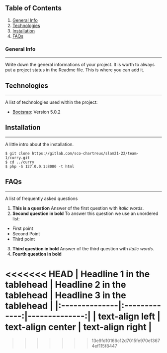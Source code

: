 ## Table of Contents
1. [General Info](#general-info)
2. [Technologies](#technologies)
3. [Installation](#installation)
5. [FAQs](#faqs)
### General Info
***
Write down the general informations of your project. It is worth to always put a project status in the Readme file. This is where you can add it. 
## Technologies
***
A list of technologies used within the project:
* [Bootsrap](https://getbootstrap.com/docs/5.0/getting-started/introduction/): Version 5.0.2
## Installation
***
A little intro about the installation. 
```
$ git clone https://gitlab.com/sco-chartreux/slam21-22/team-1/curry.git
$ cd ../curry
$ php -S 127.0.0.1:8080 -t html
```

## FAQs
***
A list of frequently asked questions
1. **This is a question**
Answer of the first question with _italic words_. 
2. __Second question in bold__ 
To answer this question we use an unordered list:
* First point
* Second Point
* Third point
3. **Third question in bold**
Answer of the third question with *italic words*.
4. **Fourth question in bold**


<<<<<<< HEAD
| Headline 1 in the tablehead | Headline 2 in the tablehead | Headline 3 in the tablehead |
|:--------------|:-------------:|--------------:|
| text-align left | text-align center | text-align right |
=======
>>>>>>> 13e9fd10166c12d7015fe970e13674ef115f8447

